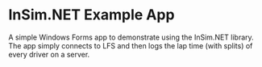 # InSim.NET Example App
A simple Windows Forms app to demonstrate using the InSim.NET library. The app simply connects to LFS and then logs the lap time (with splits) of every driver on a server. 
